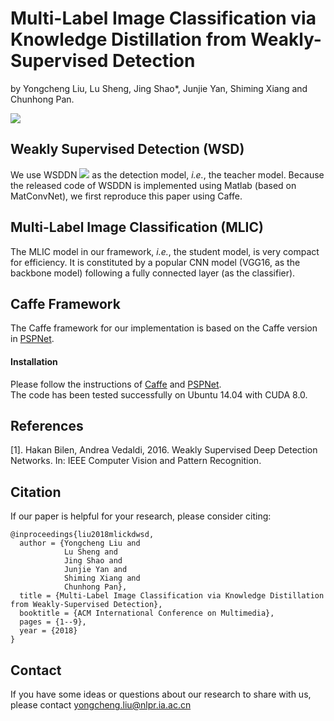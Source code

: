 Multi-Label Image Classification via Knowledge Distillation from Weakly-Supervised Detection    
===
by Yongcheng Liu, Lu Sheng, Jing Shao*, Junjie Yan, Shiming Xiang and Chunhong Pan.  

![](https://github.com/Yochengliu/MLIC-KD-WSD/raw/master/images/fig3_v2.jpg)   

## Weakly Supervised Detection (WSD)   
We use WSDDN ![](http://latex.codecogs.com/gif.latex?^{[1]}) as the detection model, *i.e.*, the teacher model. Because the released code of WSDDN is implemented using Matlab (based on MatConvNet), we first reproduce this paper using Caffe.

## Multi-Label Image Classification (MLIC)   
The MLIC model in our framework, *i.e.*, the student model, is very compact for efficiency. It is constituted by a popular CNN model (VGG16, as the backbone model) following a fully connected layer (as the classifier).

## Caffe Framework 
The Caffe framework for our implementation is based on the Caffe version in [PSPNet](https://github.com/hszhao/PSPNet).      
#### Installation
Please follow the instructions of [Caffe](https://github.com/BVLC/caffe) and [PSPNet](https://github.com/hszhao/PSPNet).  
The code has been tested successfully on Ubuntu 14.04 with CUDA 8.0.    

## References
[1]. Hakan Bilen, Andrea Vedaldi, 2016. Weakly Supervised Deep Detection Networks. In: IEEE Computer Vision and Pattern Recognition.   

## Citation
If our paper is helpful for your research, please consider citing:   

    @inproceedings{liu2018mlickdwsd,   
      author = {Yongcheng Liu and    
                Lu Sheng and    
                Jing Shao and   
                Junjie Yan and   
                Shiming Xiang and   
                Chunhong Pan},   
      title = {Multi-Label Image Classification via Knowledge Distillation from Weakly-Supervised Detection},   
      booktitle = {ACM International Conference on Multimedia},    
      pages = {1--9},  
      year = {2018}   
    }   

## Contact
If you have some ideas or questions about our research to share with us, please contact <yongcheng.liu@nlpr.ia.ac.cn>
